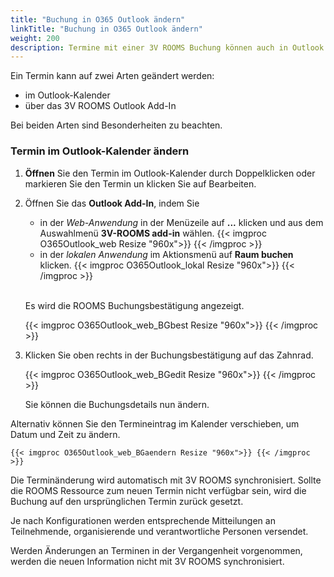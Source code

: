 ```yaml
---
title: "Buchung in O365 Outlook ändern"
linkTitle: "Buchung in O365 Outlook ändern"
weight: 200
description: Termine mit einer 3V ROOMS Buchung können auch in Outlook geändert werden.
---
```

Ein Termin kann auf zwei Arten geändert werden:

- im Outlook-Kalender
- über das 3V ROOMS Outlook Add-In

Bei beiden Arten sind Besonderheiten zu beachten.

### Termin im Outlook-Kalender ändern

1. **Öffnen** Sie den Termin im Outlook-Kalender durch Doppelklicken oder markieren Sie den Termin un klicken Sie auf Bearbeiten.
2. Öffnen Sie das **Outlook Add-In**, indem Sie </br>

      - in der *Web-Anwendung* in der Menüzeile auf **...** klicken und aus dem Auswahlmenü **3V-ROOMS add-in** wählen.
         {{< imgproc O365Outlook_web Resize "960x">}} {{< /imgproc >}}
      - in der *lokalen Anwendung* im Aktionsmenü auf **Raum buchen** klicken.
         {{< imgproc O365Outlook_lokal Resize "960x">}} {{< /imgproc >}}
   </br> </br>

   Es wird die ROOMS Buchungsbestätigung angezeigt.

   {{< imgproc O365Outlook_web_BGbest Resize "960x">}} {{< /imgproc >}}

3. Klicken Sie oben rechts in der Buchungsbestätigung auf das Zahnrad.

   {{< imgproc O365Outlook_web_BGedit Resize "960x">}} {{< /imgproc >}}

   Sie können die Buchungsdetails nun ändern.

Alternativ können Sie den Termineintrag im Kalender verschieben, um Datum und Zeit zu ändern.

    {{< imgproc O365Outlook_web_BGaendern Resize "960x">}} {{< /imgproc >}}

Die Terminänderung wird automatisch mit 3V ROOMS synchronisiert. Sollte die ROOMS Ressource zum neuen Termin nicht verfügbar sein, wird die Buchung auf den ursprünglichen Termin zurück gesetzt.

Je nach Konfigurationen werden entsprechende Mitteilungen an Teilnehmende, organisierende und verantwortliche Personen versendet.

Werden Änderungen an Terminen in der Vergangenheit vorgenommen, werden die neuen Information nicht mit 3V ROOMS synchronisiert.
